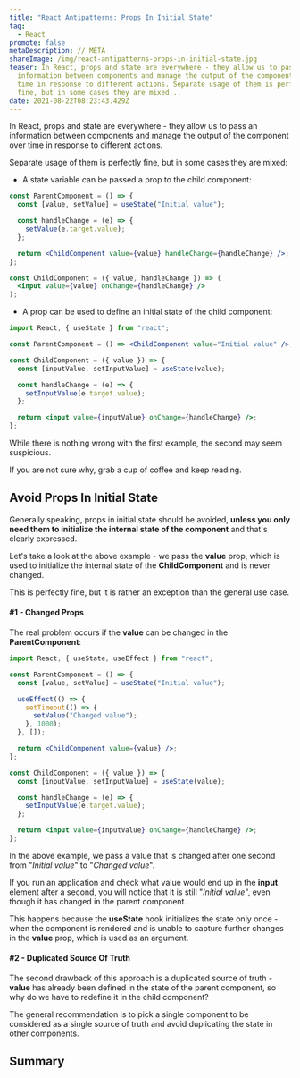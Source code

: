 ```yaml
---
title: "React Antipatterns: Props In Initial State"
tag:
  - React
promote: false
metaDescription: // META
shareImage: /img/react-antipatterns-props-in-initial-state.jpg
teaser: In React, props and state are everywhere - they allow us to pass an
  information between components and manage the output of the component over
  time in response to different actions. Separate usage of them is perfectly
  fine, but in some cases they are mixed...
date: 2021-08-22T08:23:43.429Z
---
```

In React, props and state are everywhere - they allow us to pass an information between components and manage the output of the component over time in response to different actions.

Separate usage of them is perfectly fine, but in some cases they are mixed:

* A state variable can be passed a prop to the child component:

```jsx
const ParentComponent = () => {
  const [value, setValue] = useState("Initial value");

  const handleChange = (e) => {
    setValue(e.target.value);
  };

  return <ChildComponent value={value} handleChange={handleChange} />;
};

const ChildComponent = ({ value, handleChange }) => (
  <input value={value} onChange={handleChange} />
);
```

* A prop can be used to define an initial state of the child component:

```jsx
import React, { useState } from "react";

const ParentComponent = () => <ChildComponent value="Initial value" />;

const ChildComponent = ({ value }) => {
  const [inputValue, setInputValue] = useState(value);

  const handleChange = (e) => {
    setInputValue(e.target.value);
  };

  return <input value={inputValue} onChange={handleChange} />;
};
```

While there is nothing wrong with the first example, the second may seem suspicious.

If you are not sure why, grab a cup of coffee and keep reading.

## Avoid Props In Initial State

Generally speaking, props in initial state should be avoided, **unless you only need them to initialize the internal state of the component** and that's clearly expressed.

Let's take a look at the above example - we pass the **value** prop, which is used to initialize the internal state of the **ChildComponent** and is never changed.

This is perfectly fine, but it is rather an exception than the general use case.

#### \#1 - Changed Props

The real problem occurs if the **value** can be changed in the **ParentComponent**:

```jsx
import React, { useState, useEffect } from "react";

const ParentComponent = () => {
  const [value, setValue] = useState("Initial value");

  useEffect(() => {
    setTimeout(() => {
      setValue("Changed value");
    }, 1000);
  }, []);

  return <ChildComponent value={value} />;
};

const ChildComponent = ({ value }) => {
  const [inputValue, setInputValue] = useState(value);

  const handleChange = (e) => {
    setInputValue(e.target.value);
  };

  return <input value={inputValue} onChange={handleChange} />;
};
```

In the above example, we pass a value that is changed after one second from "*Initial value*" to "*Changed value*".

If you run an application and check what value would end up in the **input** element after a second, you will notice that it is still "*Initial value*", even though it has changed in the parent component.

This happens because the **useState** hook initializes the state only once - when the component is rendered and is unable to capture further changes in the **value** prop, which is used as an argument.

#### \#2 - Duplicated Source Of Truth

The second drawback of this approach is a duplicated source of truth - **value** has already been defined in the state of the parent component, so why do we have to redefine it in the child component?

The general recommendation is to pick a single component to be considered as a single source of truth and avoid duplicating the state in other components.

## Summary